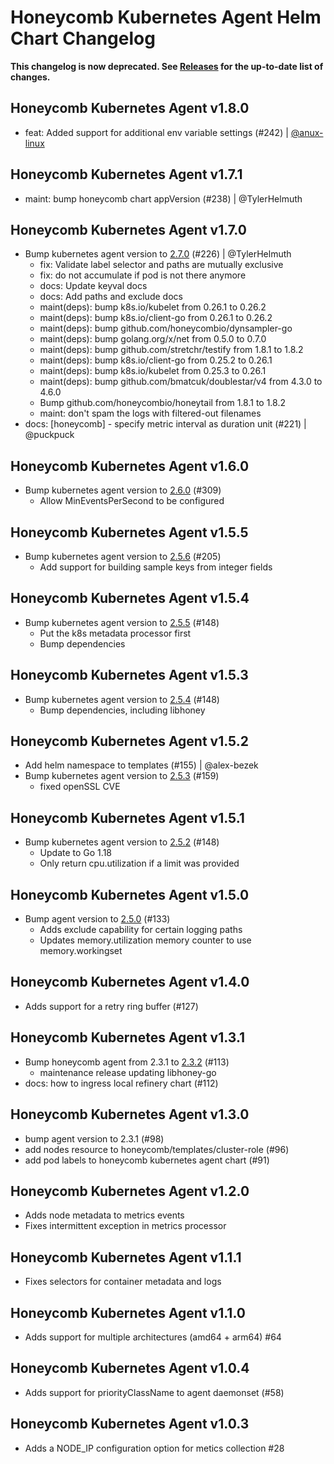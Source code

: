 # Honeycomb Kubernetes Agent Helm Chart Changelog

**This changelog is now deprecated. See [Releases](https://github.com/honeycombio/helm-charts/releases) for the up-to-date list of changes.**

## Honeycomb Kubernetes Agent v1.8.0
 - feat: Added support for additional env variable settings (#242) | [@anux-linux](https://github.com/anux-linux)

## Honeycomb Kubernetes Agent v1.7.1
 - maint: bump honeycomb chart appVersion (#238) | @TylerHelmuth

## Honeycomb Kubernetes Agent v1.7.0

- Bump kubernetes agent version to [2.7.0](https://github.com/honeycombio/honeycomb-kubernetes-agent/releases/tag/v2.7.0) (#226) | @TylerHelmuth
  - fix: Validate label selector and paths are mutually exclusive
  - fix: do not accumulate if pod is not there anymore
  - docs: Update keyval docs
  - docs: Add paths and exclude docs
  - maint(deps): bump k8s.io/kubelet from 0.26.1 to 0.26.2
  - maint(deps): bump k8s.io/client-go from 0.26.1 to 0.26.2
  - maint(deps): bump github.com/honeycombio/dynsampler-go
  - maint(deps): bump golang.org/x/net from 0.5.0 to 0.7.0
  - maint(deps): bump github.com/stretchr/testify from 1.8.1 to 1.8.2
  - maint(deps): bump k8s.io/client-go from 0.25.2 to 0.26.1
  - maint(deps): bump k8s.io/kubelet from 0.25.3 to 0.26.1
  - maint(deps): bump github.com/bmatcuk/doublestar/v4 from 4.3.0 to 4.6.0
  - Bump github.com/honeycombio/honeytail from 1.8.1 to 1.8.2
  - maint: don't spam the logs with filtered-out filenames
- docs: [honeycomb] - specify metric interval as duration unit (#221) | @puckpuck

## Honeycomb Kubernetes Agent v1.6.0

- Bump kubernetes agent version to [2.6.0](https://github.com/honeycombio/honeycomb-kubernetes-agent/releases/tag/v2.6.0) (#309)
    - Allow MinEventsPerSecond to be configured

## Honeycomb Kubernetes Agent v1.5.5

- Bump kubernetes agent version to [2.5.6](https://github.com/honeycombio/honeycomb-kubernetes-agent/releases/tag/v2.5.6) (#205)
    - Add support for building sample keys from integer fields

## Honeycomb Kubernetes Agent v1.5.4

- Bump kubernetes agent version to [2.5.5](https://github.com/honeycombio/honeycomb-kubernetes-agent/releases/tag/v2.5.5) (#148)
    - Put the k8s metadata processor first
    - Bump dependencies

## Honeycomb Kubernetes Agent v1.5.3

- Bump kubernetes agent version to [2.5.4](https://github.com/honeycombio/honeycomb-kubernetes-agent/releases/tag/v2.5.4) (#148)
  - Bump dependencies, including libhoney

## Honeycomb Kubernetes Agent v1.5.2

- Add helm namespace to templates (#155) | @alex-bezek
- Bump kubernetes agent version to [2.5.3](https://github.com/honeycombio/honeycomb-kubernetes-agent/releases/tag/v2.5.3) (#159)
  - fixed openSSL CVE

## Honeycomb Kubernetes Agent v1.5.1

- Bump kubernetes agent version to [2.5.2](https://github.com/honeycombio/honeycomb-kubernetes-agent/releases/tag/v2.5.2) (#148)
  - Update to Go 1.18
  - Only return cpu.utilization if a limit was provided

## Honeycomb Kubernetes Agent v1.5.0

- Bump agent version to [2.5.0](https://github.com/honeycombio/honeycomb-kubernetes-agent/releases/tag/v2.5.0) (#133)
  - Adds exclude capability for certain logging paths
  - Updates memory.utilization memory counter to use memory.workingset

## Honeycomb Kubernetes Agent v1.4.0

- Adds support for a retry ring buffer (#127)

## Honeycomb Kubernetes Agent v1.3.1

- Bump honeycomb agent from 2.3.1 to [2.3.2](https://github.com/honeycombio/honeycomb-kubernetes-agent/releases/tag/v2.3.2) (#113)
  - maintenance release updating libhoney-go
- docs: how to ingress local refinery chart (#112)

## Honeycomb Kubernetes Agent v1.3.0

- bump agent version to 2.3.1 (#98)
- add nodes resource to honeycomb/templates/cluster-role (#96)
- add pod labels to honeycomb kubernetes agent chart (#91)

## Honeycomb Kubernetes Agent v1.2.0

- Adds node metadata to metrics events
- Fixes intermittent exception in metrics processor

## Honeycomb Kubernetes Agent v1.1.1

- Fixes selectors for container metadata and logs

## Honeycomb Kubernetes Agent v1.1.0

- Adds support for multiple architectures (amd64 + arm64) #64

## Honeycomb Kubernetes Agent v1.0.4

- Adds support for priorityClassName to agent daemonset (#58)

## Honeycomb Kubernetes Agent v1.0.3

- Adds a NODE_IP configuration option for metics collection #28
